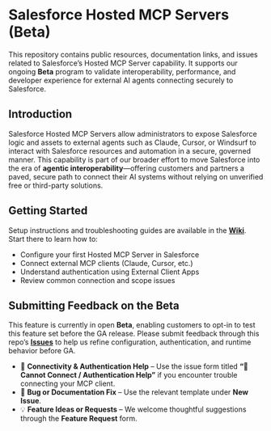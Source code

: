 # Salesforce Hosted MCP Servers (Beta)

This repository contains public resources, documentation links, and issues related to Salesforce’s Hosted MCP Server capability. It supports our ongoing **Beta** program to validate interoperability, performance, and developer experience for external AI agents connecting securely to Salesforce.

## Introduction

Salesforce Hosted MCP Servers allow administrators to expose Salesforce logic and assets to external agents such as Claude, Cursor, or Windsurf to interact with Salesforce resources and automation in a secure, governed manner. This capability is part of our broader effort to move Salesforce into the era of **agentic interoperability**—offering customers and partners a paved, secure path to connect their AI systems without relying on unverified free or third-party solutions.

## Getting Started

Setup instructions and troubleshooting guides are available in the **[Wiki](../../wiki)**. Start there to learn how to:

- Configure your first Hosted MCP Server in Salesforce
- Connect external MCP clients (Claude, Cursor, etc.)
- Understand authentication using External Client Apps
- Review common connection and scope issues

## Submitting Feedback on the Beta

This feature is currently in open **Beta**, enabling customers to opt-in to test this feature set before the GA release. Please submit feedback through this repo’s **[Issues](../../issues)** to help us refine configuration, authentication, and runtime behavior before GA.

- 🧩 **Connectivity & Authentication Help** – Use the issue form titled **“🔐 Cannot Connect / Authentication Help”** if you encounter trouble connecting your MCP client.
- 🐞 **Bug or Documentation Fix** – Use the relevant template under **New Issue**.
- 💡 **Feature Ideas or Requests** – We welcome thoughtful suggestions through the **Feature Request** form.
